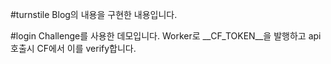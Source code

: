 #turnstile
  Blog의 내용을 구현한 내용입니다.

#login
  Challenge를 사용한 데모입니다.
  Worker로 __CF_TOKEN__을 발행하고 api 호출시 CF에서 이를 verify합니다.
  
